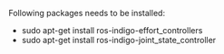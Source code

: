 Following packages needs to be installed:

* sudo apt-get install ros-indigo-effort_controllers
* sudo apt-get install ros-indigo-joint_state_controller

